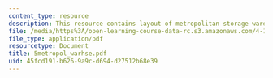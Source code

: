 ```yaml
---
content_type: resource
description: This resource contains layout of metropolitan storage warehouse.
file: /media/https%3A/open-learning-course-data-rc.s3.amazonaws.com/4-104-architecture-studio-intentions-spring-2005/45fcd191b6269a9cd694d27512b68e39_5metropol_warhse.pdf
file_type: application/pdf
resourcetype: Document
title: 5metropol_warhse.pdf
uid: 45fcd191-b626-9a9c-d694-d27512b68e39
---
```

